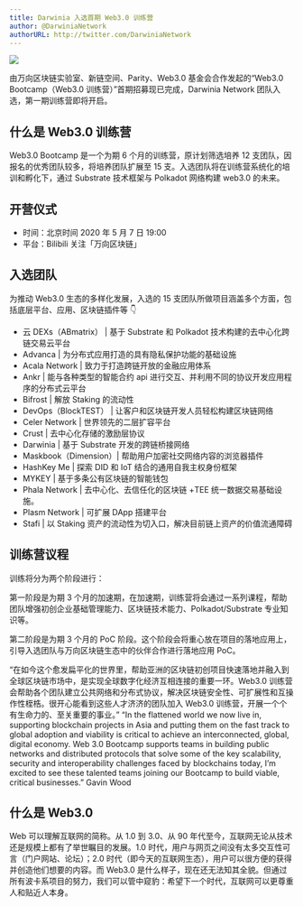 ```yaml
---
title: Darwinia 入选首期 Web3.0 训练营
author: @DarwiniaNetwork
authorURL: http://twitter.com/DarwiniaNetwork
---
```


![](assets/2020-04-30-web3-bootcamp.png)

由万向区块链实验室、新链空间、Parity、Web3.0 基金会合作发起的“Web3.0 Bootcamp（Web3.0 训练营）”首期招募现已完成，Darwinia Network 团队入选，第一期训练营即将开启。

<!--truncate-->

## 什么是 Web3.0 训练营

Web3.0 Bootcamp 是一个为期 6 个月的训练营，原计划筛选培养 12 支团队，因报名的优秀团队较多，将培养团队扩展至 15 支。入选团队将在训练营系统化的培训和孵化下，通过 Substrate 技术框架与 Polkadot 网络构建 web3.0 的未来。

## 开营仪式

- 时间：北京时间 2020 年 5 月 7 日 19:00 
- 平台：Bilibili 关注「万向区块链」

## 入选团队

为推动 Web3.0 生态的多样化发展，入选的 15 支团队所做项目涵盖多个方面，包括底层平台、应用、区块链插件等 👇

- 云 DEXs（ABmatrix） | 基于 Substrate 和 Polkadot 技术构建的去中心化跨链交易云平台
- Advanca | 为分布式应用打造的具有隐私保护功能的基础设施
- Acala Network | 致力于打造跨链开放的金融应用体系
- Ankr | 能与各种类型的智能合约 api 进行交互、并利用不同的协议开发应用程序的分布式云平台
- Bifrost | 解放 Staking 的流动性
- DevOps（BlockTEST） | 让客户和区块链开发人员轻松构建区块链网络
- Celer Network | 世界领先的二层扩容平台
- Crust | 去中心化存储的激励层协议
- Darwinia | 基于 Substrate 开发的跨链桥接网络
- Maskbook（Dimension）| 帮助用户加密社交网络内容的浏览器插件
- HashKey Me | 探索 DID 和 IoT 结合的通用自我主权身份框架
- MYKEY | 基于多条公有区块链的智能钱包
- Phala Network |  去中心化、去信任化的区块链 +TEE 统一数据交易基础设施。
- Plasm Network | 可扩展 DApp 搭建平台
- Stafi | 以 Staking 资产的流动性为切入口，解决目前链上资产的价值流通障碍

## 训练营议程

训练将分为两个阶段进行：

第一阶段是为期 3 个月的加速期，在加速期，训练营将会通过一系列课程，帮助团队增强初创企业基础管理能力、区块链技术能力、Polkadot/Substrate 专业知识等。

第二阶段是为期 3 个月的 PoC 阶段。这个阶段会将重心放在项目的落地应用上，引导入选团队与万向区块链生态中的伙伴合作进行落地应用 PoC。

“在如今这个愈发扁平化的世界里，帮助亚洲的区块链初创项目快速落地并融入到全球区块链市场中，是实现全球数字化经济互相连接的重要一环。Web3.0 训练营会帮助各个团队建立公共网络和分布式协议，解决区块链安全性、可扩展性和互操作性桎梏。很开心能看到这些人才济济的团队加入 Web3.0 训练营，开展一个个有生命力的、至关重要的事业。”
“In the flattened world we now live in, supporting blockchain projects in Asia and putting them on the fast track to global adoption and viability is critical to achieve an interconnected, global, digital economy. Web 3.0 Bootcamp supports teams in building public networks and distributed protocols that solve some of the key scalability, security and interoperability challenges faced by blockchains today, I’m excited to see these talented teams joining our Bootcamp to build viable, critical businesses.”
Gavin Wood

## 什么是 Web3.0

Web 可以理解互联网的简称。从 1.0 到 3.0、从 90 年代至今，互联网无论从技术还是规模上都有了举世瞩目的发展。1.0 时代，用户与网页之间没有太多交互性可言（门户网站、论坛）；2.0 时代（即今天的互联网生态），用户可以很方便的获得并创造他们想要的内容。而 Web3.0 是什么样子，现在还无法知其全貌。但通过所有波卡系项目的努力，我们可以管中窥豹：希望下一个时代，互联网可以更尊重人和贴近人本身。
